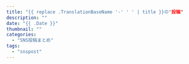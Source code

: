 ```yaml
---
title: "{{ replace .TranslationBaseName '-' ' ' | title }}の"投稿"
description: ""
date: "{{ .Date }}"
thumbnail: ""
categories:
  - "SNS投稿まとめ"
tags:
  - "snspost"
---
```

